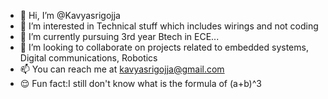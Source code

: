- 👋 Hi, I’m @Kavyasrigojja
- 👀 I’m interested in Technical stuff which includes wirings and not coding
- 🌱 I’m currently pursuing 3rd year Btech in ECE...
- 💞️ I’m looking to collaborate on projects related to embedded systems, Digital communications, Robotics 
- 📫 You can reach me at kavyasrigojja@gmail.com
- 😌 Fun fact:I still don't know what is the formula of (a+b)^3

<!---
Kavyasrigojja/Kavyasrigojja is a ✨ special ✨ repository because its `README.md` (this file) appears on your GitHub profile.
You can click the Preview link to take a look at your changes.
--->

